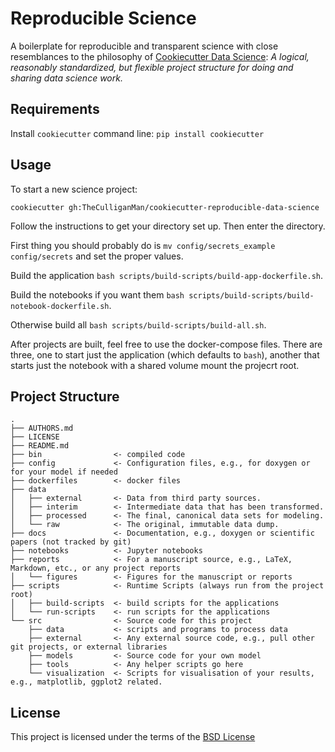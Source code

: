Reproducible Science
====================

A boilerplate for reproducible and transparent science with close resemblances to the philosophy of [Cookiecutter Data Science](https://github.com/drivendata/cookiecutter-data-science): *A logical, reasonably standardized, but flexible project structure for doing and sharing data science work.*

Requirements
------------
Install `cookiecutter` command line: `pip install cookiecutter`    

Usage
-----
To start a new science project:

`cookiecutter gh:TheCulliganMan/cookiecutter-reproducible-data-science`

Follow the instructions to get your directory set up. Then enter the directory.

First thing you should probably do is `mv config/secrets_example config/secrets` and set the proper values.

Build the application `bash scripts/build-scripts/build-app-dockerfile.sh`.

Build the notebooks if you want them `bash scripts/build-scripts/build-notebook-dockerfile.sh`.

Otherwise build all `bash scripts/build-scripts/build-all.sh`.

After projects are built, feel free to use the docker-compose files.  There are three, one to start just the application (which defaults to `bash`), another that starts just the notebook with a shared volume mount the projecrt root.  

Project Structure
-----------------

```
.
├── AUTHORS.md
├── LICENSE
├── README.md
├── bin                <- compiled code
├── config             <- Configuration files, e.g., for doxygen or for your model if needed
├── dockerfiles        <- docker files
├── data
│   ├── external       <- Data from third party sources.
│   ├── interim        <- Intermediate data that has been transformed.
│   ├── processed      <- The final, canonical data sets for modeling.
│   └── raw            <- The original, immutable data dump.
├── docs               <- Documentation, e.g., doxygen or scientific papers (not tracked by git)
├── notebooks          <- Jupyter notebooks
├── reports            <- For a manuscript source, e.g., LaTeX, Markdown, etc., or any project reports
│   └── figures        <- Figures for the manuscript or reports
├── scripts            <- Runtime Scripts (always run from the project root)
│   ├── build-scripts  <- build scripts for the applications
│   └── run-scripts    <- run scripts for the applications
└── src                <- Source code for this project
    ├── data           <- scripts and programs to process data
    ├── external       <- Any external source code, e.g., pull other git projects, or external libraries
    ├── models         <- Source code for your own model
    ├── tools          <- Any helper scripts go here
    └── visualization  <- Scripts for visualisation of your results, e.g., matplotlib, ggplot2 related.
```

License
-------
This project is licensed under the terms of the [BSD License](/LICENSE)
